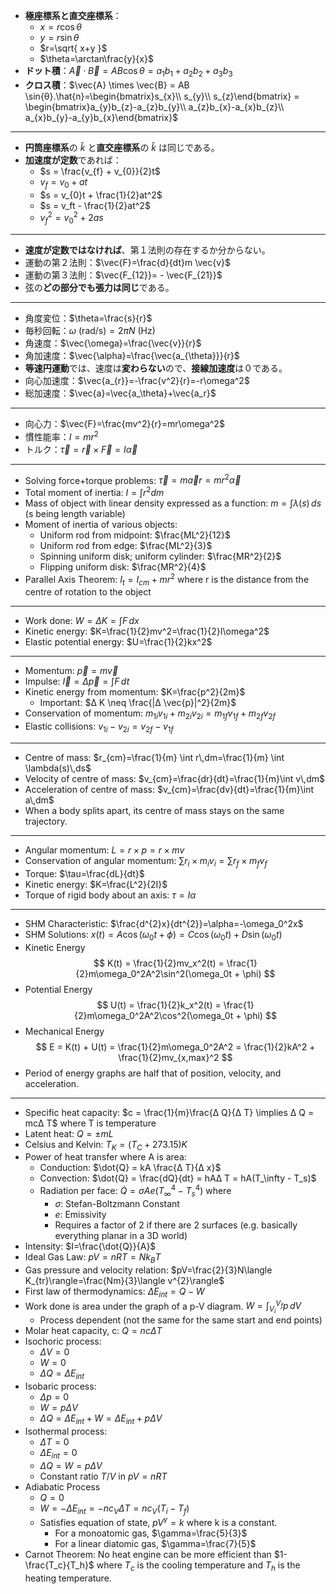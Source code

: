 - **極座標系と直交座標系**：
	- $x=r \cos \theta$
	- $y=r \sin \theta$
	- $r=\sqrt{ x+y }$
	- $\theta=\arctan\frac{y}{x}$
- **ドット積**：$\vec{A} \cdot \vec{B} = AB \cos{θ}=a_{1}b_{1}+a_{2}b_{2}+a_{3}b_{3}$
- **クロス積**：$\vec{A} \times \vec{B} = AB \sin{θ}.\hat{n}=\begin{bmatrix}s_{x}\\ s_{y}\\ s_{z}\end{bmatrix} = \begin{bmatrix}a_{y}b_{z}-a_{z}b_{y}\\ a_{z}b_{x}-a_{x}b_{z}\\ a_{x}b_{y}-a_{y}b_{x}\end{bmatrix}$

---

- **円筒座標系**の $\hat{k}$ と**直交座標系**の $\hat{k}$ は同じである。
- **加速度が定数**であれば：
	- $s = \frac{v_{f} + v_{0}}{2}t$
	- $v_{f} = v_{0} + at$
	- $s = v_{0}t + \frac{1}{2}at^2$
	- $s = v_ft - \frac{1}{2}at^2$
	- $v_f^2 = v_0^2 + 2as$

---

- **速度が定数ではなければ**、第１法則の存在するか分からない。
- 運動の第２法則：$\vec{F}=\frac{d}{dt}m \vec{v}$
- 運動の第３法則：$\vec{F_{12}}= - \vec{F_{21}}$
- 弦の**どの部分でも張力は同じ**である。

---

- 角度変位：$\theta=\frac{s}{r}$
- 毎秒回転：$\omega\text{ (rad/s)} = 2\pi N\text{ (Hz)}$
- 角速度：$\vec{\omega}=\frac{\vec{v}}{r}$
- 角加速度：$\vec{\alpha}=\frac{\vec{a_{\theta}}}{r}$
- **等速円運動**では、速度は**変わらない**ので、**接線加速度**は０である。
- 向心加速度：$\vec{a_{r}}=-\frac{v^2}{r}=-r\omega^2$
- 総加速度：$\vec{a}=\vec{a_\theta}+\vec{a_r}$

---

- 向心力：$\vec{F}=\frac{mv^2}{r}=mr\omega^2$
- 慣性能率：$I = mr^2$
- トルク：$\vec{\tau}=\vec{r}\times \vec{F}=I\vec{\alpha}$

---

- Solving force+torque problems: $\vec{\tau}=m\vec{a}r=mr^2\vec{\alpha}$
- Total moment of inertia: $I=\int r^2dm$
- Mass of object with linear density expressed as a function: $m=\int \lambda(s)\,ds$ (s being length variable)
- Moment of inertia of various objects:
	- Uniform rod from midpoint: $\frac{ML^2}{12}$
	- Uniform rod from edge: $\frac{ML^2}{3}$
	- Spinning uniform disk; uniform cylinder: $\frac{MR^2}{2}$
	- Flipping uniform disk: $\frac{MR^2}{4}$
- Parallel Axis Theorem: $I_t=I_{cm}+mr^2$ where r is the distance from the centre of rotation to the object

---

- Work done: $W=\Delta K=\int F\,dx$
- Kinetic energy: $K=\frac{1}{2}mv^2=\frac{1}{2}I\omega^2$
- Elastic potential energy: $U=\frac{1}{2}kx^2$

---

- Momentum: $\vec{p}=m\vec{v}$
- Impulse: $\vec{I}=\Delta \vec{p}=\int F\,dt$
- Kinetic energy from momentum: $K=\frac{p^2}{2m}$
	- Important: $Δ K \neq \frac{|Δ \vec{p}|^2}{2m}$ 
- Conservation of momentum: $m_{1i}v_{1i}+m_{2i}v_{2i}=m_{1f}v_{1f}+m_{2f}v_{2f}$
- Elastic collisions: $v_{1i}-v_{2i}=v_{2f}-v_{1f}$

---

- Centre of mass: $r_{cm}=\frac{1}{m} \int r\,dm=\frac{1}{m} \int \lambda(s)\,ds$
- Velocity of centre of mass: $v_{cm}=\frac{dr}{dt}=\frac{1}{m}\int v\,dm$
- Acceleration of centre of mass: $v_{cm}=\frac{dv}{dt}=\frac{1}{m}\int a\,dm$
- When a body splits apart, its centre of mass stays on the same trajectory.

---

- Angular momentum: $L=r \times p=r\times mv$
- Conservation of angular momentum: $\sum r_i\times m_iv_i=\sum r_f\times m_fv_f$
- Torque: $\tau=\frac{dL}{dt}$
- Kinetic energy: $K=\frac{L^2}{2I}$
- Torque of rigid body about an axis: $\tau=I\alpha$

---

- SHM Characteristic: $\frac{d^{2}x}{dt^{2}}=\alpha=-\omega_0^2x$
- SHM Solutions: $x(t)=A\cos(\omega_0t + \phi)=C\cos(\omega_0t) + D\sin(\omega_0t)$
- Kinetic Energy
$$
K(t) = \frac{1}{2}mv_x^2(t) = \frac{1}{2}m\omega_0^2A^2\sin^2(\omega_0t + \phi)
$$
- Potential Energy
$$
U(t) = \frac{1}{2}k_x^2(t) = \frac{1}{2}m\omega_0^2A^2\cos^2(\omega_0t + \phi)
$$
- Mechanical Energy
$$
E = K(t) + U(t) = \frac{1}{2}m\omega_0^2A^2 = \frac{1}{2}kA^2 + \frac{1}{2}mv_{x,max}^2
$$
- Period of energy graphs are half that of position, velocity, and acceleration.

---

- Specific heat capacity: $c = \frac{1}{m}\frac{Δ Q}{Δ T} \implies Δ Q = mcΔ T$ where T is temperature
- Latent heat: $Q = \pm mL$
- Celsius and Kelvin: $T_K = (T_C + 273.15) K$
- Power of heat transfer where A is area:
	- Conduction: $\dot{Q} = kA \frac{Δ T}{Δ x}$
	- Convection: $\dot{Q} = \frac{dQ}{dt} = hAΔ T = hA(T_\infty - T_s)$
	- Radiation per face: $\dot{Q}=\sigma Ae(T_\infty^4 - T_s^4)$ where
		- $\sigma$: Stefan-Boltzmann Constant
		- $e$: Emissivity
		- Requires a factor of 2 if there are 2 surfaces (e.g. basically everything planar in a 3D world)
- Intensity: $I=\frac{\dot{Q}}{A}$
- Ideal Gas Law: $pV=nRT=Nk_BT$
- Gas pressure and velocity relation: $pV=\frac{2}{3}N\langle K_{tr}\rangle=\frac{Nm}{3}\langle v^{2}\rangle$
- First law of thermodynamics: $Δ E_{int}=Q-W$
- Work done is area under the graph of a p-V diagram. $W=\int_{V_{i}}^{V_{f}} p \, dV$
	- Process dependent (not the same for the same start and end points)
- Molar heat capacity, c: $Q=nc\Delta T$
- Isochoric process:
	- $\Delta V=0$
	- $W=0$
	- $\Delta Q=\Delta E_{int}$
- Isobaric process:
	- $\Delta p=0$
	- $W=pΔV$
	- $ΔQ=ΔE_{int}+W=ΔE_{int}+pΔV$
- Isothermal process:
	- $\Delta T=0$
	- $ΔE_{int}=0$
	- $\Delta Q=W = p Δ V$
	- Constant ratio $T/V$ in $pV=nRT$
- Adiabatic Process
	- $Q=0$
	- $W=-Δ E_{int}=-nc_{V}Δ T=nc_{V}(T_{i}-T_{f})$
	- Satisfies equation of state, $pV^γ=k$ where k is a constant.
		- For a monoatomic gas, $\gamma=\frac{5}{3}$
		- For a linear diatomic gas, $\gamma=\frac{7}{5}$
- Carnot Theorem: No heat engine can be more efficient than $1-\frac{T_c}{T_h}$ where $T_c$ is the cooling temperature and $T_h$ is the heating temperature.